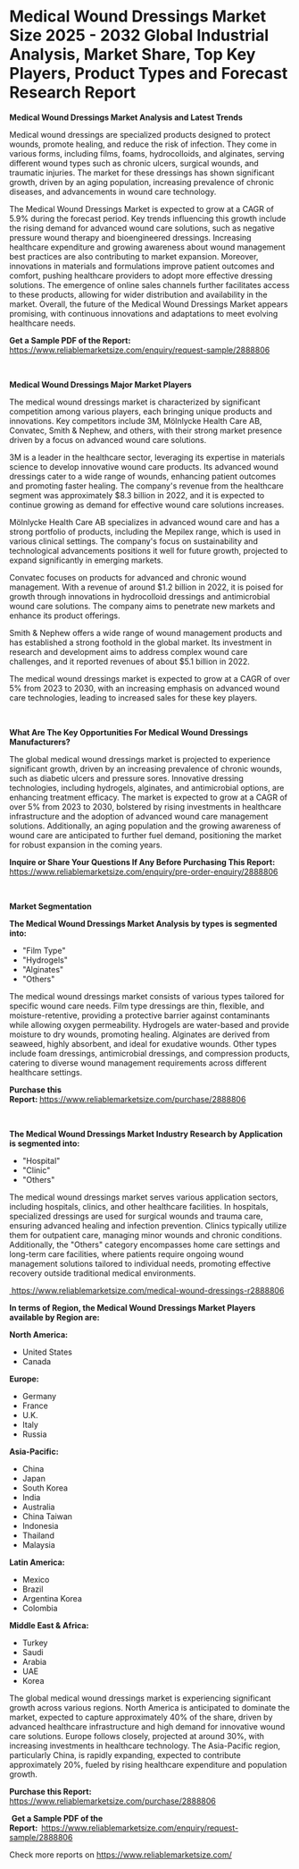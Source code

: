 <p><h1>Medical Wound Dressings Market Size 2025 - 2032 Global Industrial Analysis, Market Share, Top Key Players, Product Types and Forecast Research Report</h1></p><p><strong>Medical Wound Dressings Market Analysis and Latest Trends</strong></p>
<p><p>Medical wound dressings are specialized products designed to protect wounds, promote healing, and reduce the risk of infection. They come in various forms, including films, foams, hydrocolloids, and alginates, serving different wound types such as chronic ulcers, surgical wounds, and traumatic injuries. The market for these dressings has shown significant growth, driven by an aging population, increasing prevalence of chronic diseases, and advancements in wound care technology.</p><p>The Medical Wound Dressings Market is expected to grow at a CAGR of 5.9% during the forecast period. Key trends influencing this growth include the rising demand for advanced wound care solutions, such as negative pressure wound therapy and bioengineered dressings. Increasing healthcare expenditure and growing awareness about wound management best practices are also contributing to market expansion. Moreover, innovations in materials and formulations improve patient outcomes and comfort, pushing healthcare providers to adopt more effective dressing solutions. The emergence of online sales channels further facilitates access to these products, allowing for wider distribution and availability in the market. Overall, the future of the Medical Wound Dressings Market appears promising, with continuous innovations and adaptations to meet evolving healthcare needs.</p></p>
<p><strong>Get a Sample PDF of the Report:&nbsp;</strong> <a href="https://www.reliablemarketsize.com/enquiry/request-sample/2888806?utm_campaign=3069&utm_medium=2&utm_source=Github&utm_content=ia&utm_term=14032025&utm_id=medical-wound-dressings">https://www.reliablemarketsize.com/enquiry/request-sample/2888806</a></p>
<p>&nbsp;</p>
<p><strong>Medical Wound Dressings Major Market Players</strong></p>
<p><p>The medical wound dressings market is characterized by significant competition among various players, each bringing unique products and innovations. Key competitors include 3M, Mölnlycke Health Care AB, Convatec, Smith & Nephew, and others, with their strong market presence driven by a focus on advanced wound care solutions.</p><p>3M is a leader in the healthcare sector, leveraging its expertise in materials science to develop innovative wound care products. Its advanced wound dressings cater to a wide range of wounds, enhancing patient outcomes and promoting faster healing. The company's revenue from the healthcare segment was approximately $8.3 billion in 2022, and it is expected to continue growing as demand for effective wound care solutions increases.</p><p>Mölnlycke Health Care AB specializes in advanced wound care and has a strong portfolio of products, including the Mepilex range, which is used in various clinical settings. The company's focus on sustainability and technological advancements positions it well for future growth, projected to expand significantly in emerging markets.</p><p>Convatec focuses on products for advanced and chronic wound management. With a revenue of around $1.2 billion in 2022, it is poised for growth through innovations in hydrocolloid dressings and antimicrobial wound care solutions. The company aims to penetrate new markets and enhance its product offerings.</p><p>Smith & Nephew offers a wide range of wound management products and has established a strong foothold in the global market. Its investment in research and development aims to address complex wound care challenges, and it reported revenues of about $5.1 billion in 2022.</p><p>The medical wound dressings market is expected to grow at a CAGR of over 5% from 2023 to 2030, with an increasing emphasis on advanced wound care technologies, leading to increased sales for these key players.</p></p>
<p>&nbsp;</p>
<p><strong>What Are The Key Opportunities For Medical Wound Dressings Manufacturers?</strong></p>
<p><p>The global medical wound dressings market is projected to experience significant growth, driven by an increasing prevalence of chronic wounds, such as diabetic ulcers and pressure sores. Innovative dressing technologies, including hydrogels, alginates, and antimicrobial options, are enhancing treatment efficacy. The market is expected to grow at a CAGR of over 5% from 2023 to 2030, bolstered by rising investments in healthcare infrastructure and the adoption of advanced wound care management solutions. Additionally, an aging population and the growing awareness of wound care are anticipated to further fuel demand, positioning the market for robust expansion in the coming years.</p></p>
<p><strong>Inquire or Share Your Questions If Any Before Purchasing This Report:</strong> <a href="https://www.reliablemarketsize.com/enquiry/pre-order-enquiry/2888806?utm_campaign=3069&utm_medium=2&utm_source=Github&utm_content=ia&utm_term=14032025&utm_id=medical-wound-dressings">https://www.reliablemarketsize.com/enquiry/pre-order-enquiry/2888806</a></p>
<p>&nbsp;</p>
<p><strong>Market Segmentation</strong></p>
<p><strong>The Medical Wound Dressings Market Analysis by types is segmented into:</strong></p>
<p><ul><li>"Film Type"</li><li>"Hydrogels"</li><li>"Alginates"</li><li>"Others"</li></ul></p>
<p><p>The medical wound dressings market consists of various types tailored for specific wound care needs. Film type dressings are thin, flexible, and moisture-retentive, providing a protective barrier against contaminants while allowing oxygen permeability. Hydrogels are water-based and provide moisture to dry wounds, promoting healing. Alginates are derived from seaweed, highly absorbent, and ideal for exudative wounds. Other types include foam dressings, antimicrobial dressings, and compression products, catering to diverse wound management requirements across different healthcare settings.</p></p>
<p><strong>Purchase this Report:&nbsp;</strong><a href="https://www.reliablemarketsize.com/purchase/2888806?utm_campaign=3069&utm_medium=2&utm_source=Github&utm_content=ia&utm_term=14032025&utm_id=medical-wound-dressings">https://www.reliablemarketsize.com/purchase/2888806</a></p>
<p>&nbsp;</p>
<p><strong>The Medical Wound Dressings Market Industry Research by Application is segmented into:</strong></p>
<p><ul><li>"Hospital"</li><li>"Clinic"</li><li>"Others"</li></ul></p>
<p><p>The medical wound dressings market serves various application sectors, including hospitals, clinics, and other healthcare facilities. In hospitals, specialized dressings are used for surgical wounds and trauma care, ensuring advanced healing and infection prevention. Clinics typically utilize them for outpatient care, managing minor wounds and chronic conditions. Additionally, the "Others" category encompasses home care settings and long-term care facilities, where patients require ongoing wound management solutions tailored to individual needs, promoting effective recovery outside traditional medical environments.</p></p>
<p><a href="https://www.reliablemarketsize.com/medical-wound-dressings-r2888806?utm_campaign=3069&utm_medium=2&utm_source=Github&utm_content=ia&utm_term=14032025&utm_id=medical-wound-dressings">&nbsp;https://www.reliablemarketsize.com/medical-wound-dressings-r2888806</a></p>
<p><strong>In terms of Region, the Medical Wound Dressings Market Players available by Region are:</strong></p>
<p>
    <p> <strong> North America: </strong>
        <ul>
            <li>United States</li>
            <li>Canada</li>
        </ul>
        </p> 
    <p> <strong> Europe: </strong>
        <ul>
            <li>Germany</li>
            <li>France</li>
            <li>U.K.</li>
            <li>Italy</li>
            <li>Russia</li>
        </ul>
        </p> 
    <p> <strong> Asia-Pacific: </strong>
        <ul>
            <li>China</li>
            <li>Japan</li>
            <li>South Korea</li>
            <li>India</li>
            <li>Australia</li>
            <li>China Taiwan</li>
            <li>Indonesia</li>
            <li>Thailand</li>
            <li>Malaysia</li>
        </ul>
        </p> 
    <p> <strong> Latin America: </strong>
        <ul>
            <li>Mexico</li>
            <li>Brazil</li>
            <li>Argentina Korea</li>
            <li>Colombia</li>
        </ul>
        </p> 
    <p> <strong> Middle East & Africa: </strong>
        <ul>
            <li>Turkey</li>
            <li>Saudi</li>
            <li>Arabia</li>
            <li>UAE</li>
            <li>Korea</li>
        </ul>
    </p>
    </p>
<p><p>The global medical wound dressings market is experiencing significant growth across various regions. North America is anticipated to dominate the market, expected to capture approximately 40% of the share, driven by advanced healthcare infrastructure and high demand for innovative wound care solutions. Europe follows closely, projected at around 30%, with increasing investments in healthcare technology. The Asia-Pacific region, particularly China, is rapidly expanding, expected to contribute approximately 20%, fueled by rising healthcare expenditure and population growth.</p></p>
<p><strong>Purchase this Report: </strong><a href="https://www.reliablemarketsize.com/purchase/2888806?utm_campaign=3069&utm_medium=2&utm_source=Github&utm_content=ia&utm_term=14032025&utm_id=medical-wound-dressings">https://www.reliablemarketsize.com/purchase/2888806</a></p>
<p>&nbsp;<strong>Get a Sample PDF of the Report:&nbsp;&nbsp;</strong><a href="https://www.reliablemarketsize.com/enquiry/request-sample/2888806?utm_campaign=3069&utm_medium=2&utm_source=Github&utm_content=ia&utm_term=14032025&utm_id=medical-wound-dressings">https://www.reliablemarketsize.com/enquiry/request-sample/2888806</a></p>
<p><strong></strong></p>
<p>Check more reports on <a href="https://www.reliablemarketsize.com/?utm_campaign=3069&utm_medium=2&utm_source=Github&utm_content=ia&utm_term=14032025&utm_id=medical-wound-dressings">https://www.reliablemarketsize.com/</a></p>